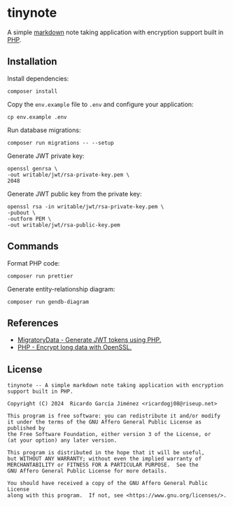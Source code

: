 # tinynote

A simple [markdown](https://www.markdownguide.org) note taking application with encryption support built in [PHP](https://www.php.net).

## Installation

Install dependencies:

    composer install

Copy the `env.example` file to `.env` and configure your application:

    cp env.example .env

Run database migrations:

    composer run migrations -- --setup

Generate JWT private key:

    openssl genrsa \
    -out writable/jwt/rsa-private-key.pem \
    2048

Generate JWT public key from the private key:

    openssl rsa -in writable/jwt/rsa-private-key.pem \
    -pubout \
    -outform PEM \
    -out writable/jwt/rsa-public-key.pem

## Commands

Format PHP code:

    composer run prettier

Generate entity-relationship diagram:

    composer run gendb-diagram

## References

* [MigratoryData - Generate JWT tokens using PHP.](https://migratorydata.com/docs/extensions/auth-jwt/generate-jwt-with-php)
* [PHP - Encrypt long data with OpenSSL.](https://www.php.net/manual/en/function.openssl-private-encrypt.php#119810)

## License

    tinynote -- A simple markdown note taking application with encryption support built in PHP.

    Copyright (C) 2024  Ricardo García Jiménez <ricardogj08@riseup.net>

    This program is free software: you can redistribute it and/or modify
    it under the terms of the GNU Affero General Public License as published by
    the Free Software Foundation, either version 3 of the License, or
    (at your option) any later version.

    This program is distributed in the hope that it will be useful,
    but WITHOUT ANY WARRANTY; without even the implied warranty of
    MERCHANTABILITY or FITNESS FOR A PARTICULAR PURPOSE.  See the
    GNU Affero General Public License for more details.

    You should have received a copy of the GNU Affero General Public License
    along with this program.  If not, see <https://www.gnu.org/licenses/>.
